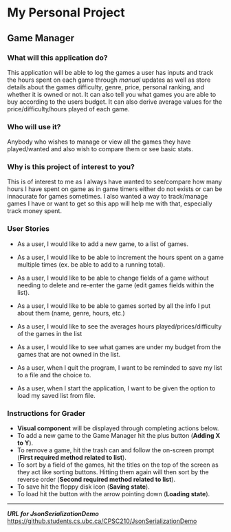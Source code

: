 # My Personal Project

## Game Manager

### What will this application do?

This application will be able to log the games a user has inputs and track the
hours spent on each game through *manual* updates as well as store details about the
games difficulty, genre, price, personal ranking, and whether it is owned or not.
It can also tell you what games you are able to buy according to the users budget.
It can also derive average values for the price/difficulty/hours played of each game.

### Who will use it?

Anybody who wishes to manage or view all the games they have played/wanted and
also wish to compare them or see basic stats.

### Why is this project of interest to you?

This is of interest to me as I always have wanted to see/compare how many hours
I have spent on game as in game timers either do not exists or can be innacurate for games
sometimes. I also wanted a way to track/manage games I have or want to get
so this app will help me with that, especially track money spent. 

### User Stories

- As a user, I would like to add a new game, to a list of games.
- As a user, I would like to be able to increment
the hours spent on a game multiple times (ex. be able to add to a running total).
- As a user, I would like to be able to change fields of a game without
needing to delete and re-enter the game (edit games fields within the list).
- As a user, I would like to be able to games sorted by all the info I put about them (name, genre, hours, etc.)
- As a user, I would like to see the averages hours played/prices/difficulty of the games in the list
- As a user, I would like to see what games are under my budget from the games that are not owned in the list.

- As a user, when I quit the program, I want to be reminded to save my list to  a file and the choice to.
- As a user, when I start the application, I want to be given the option to load my saved list from file.

### Instructions for Grader
- **Visual component** will be displayed through completing actions below.
- To add a new game to the Game Manager hit the plus button (**Adding X to Y**).
- To remove a game, hit the trash can and follow the on-screen prompt 
(**First required method related to list**).
- To sort by a field of the games, hit the titles on the top of the screen as
  they act like sorting buttons. Hitting them again will then sort by the reverse order
(**Second required method related to list**).
- To save hit the floppy disk icon (**Saving state**).
- To load hit the button with the arrow pointing down (**Loading state**).



___
***URL for JsonSerializationDemo***
<https://github.students.cs.ubc.ca/CPSC210/JsonSerializationDemo>